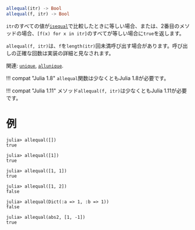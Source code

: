 ```julia
allequal(itr) -> Bool
allequal(f, itr) -> Bool
```

`itr`のすべての値が[`isequal`](@ref)で比較したときに等しい場合、または、2番目のメソッドの場合、`[f(x) for x in itr]`のすべてが等しい場合に`true`を返します。

`allequal(f, itr)`は、`f`を`length(itr)`回未満呼び出す場合があります。呼び出しの正確な回数は実装の詳細と見なされます。

関連: [`unique`](@ref), [`allunique`](@ref).

!!! compat "Julia 1.8"
    `allequal`関数は少なくともJulia 1.8が必要です。


!!! compat "Julia 1.11"
    メソッド`allequal(f, itr)`は少なくともJulia 1.11が必要です。


# 例

```jldoctest
julia> allequal([])
true

julia> allequal([1])
true

julia> allequal([1, 1])
true

julia> allequal([1, 2])
false

julia> allequal(Dict(:a => 1, :b => 1))
false

julia> allequal(abs2, [1, -1])
true
```

